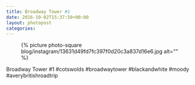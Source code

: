 ```yaml
---
title: Broadway Tower #1
date: 2016-10-02T15:37:58+00:00
layout: photopost
categories:
---
```


<figure class="photo photo--square">
  {% picture photo-square blog/instagram/13631d49fd7fc397f0d20c3a837d16e6.jpg alt="" %}
</figure>

Broadway Tower #1
#cotswolds #broadwaytower #blackandwhite #moody #averybritishroadtrip
